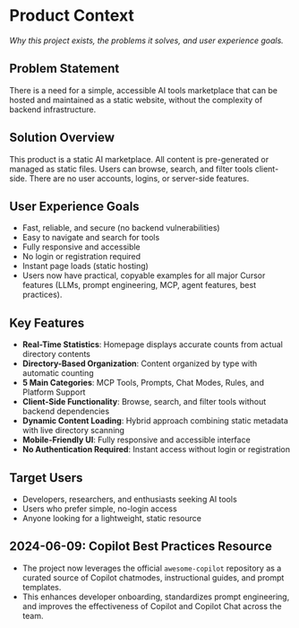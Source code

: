 # Product Context

_Why this project exists, the problems it solves, and user experience goals._

## Problem Statement

There is a need for a simple, accessible AI tools marketplace that can be hosted and maintained as a static website, without the complexity of backend infrastructure.

## Solution Overview

This product is a static AI marketplace. All content is pre-generated or managed as static files. Users can browse, search, and filter tools client-side. There are no user accounts, logins, or server-side features.

## User Experience Goals

- Fast, reliable, and secure (no backend vulnerabilities)
- Easy to navigate and search for tools
- Fully responsive and accessible
- No login or registration required
- Instant page loads (static hosting)
- Users now have practical, copyable examples for all major Cursor features (LLMs, prompt engineering, MCP, agent features, best practices).

## Key Features

- **Real-Time Statistics**: Homepage displays accurate counts from actual directory contents
- **Directory-Based Organization**: Content organized by type with automatic counting
- **5 Main Categories**: MCP Tools, Prompts, Chat Modes, Rules, and Platform Support
- **Client-Side Functionality**: Browse, search, and filter tools without backend dependencies
- **Dynamic Content Loading**: Hybrid approach combining static metadata with live directory scanning
- **Mobile-Friendly UI**: Fully responsive and accessible interface
- **No Authentication Required**: Instant access without login or registration

## Target Users

- Developers, researchers, and enthusiasts seeking AI tools
- Users who prefer simple, no-login access
- Anyone looking for a lightweight, static resource

## 2024-06-09: Copilot Best Practices Resource

- The project now leverages the official `awesome-copilot` repository as a curated source of Copilot chatmodes, instructional guides, and prompt templates.
- This enhances developer onboarding, standardizes prompt engineering, and improves the effectiveness of Copilot and Copilot Chat across the team.
